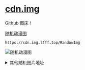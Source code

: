 # [cdn.img](https://gh.img.lfff.top/)

Github 图床！

[随机动漫图](https://cdn.img.lfff.top/RandowImg)

```
https://cdn.img.lfff.top/RandowImg
```

![随机动漫图](https://cdn.img.lfff.top/RandowImg?th=1)


<details>
<summary>其他随机图片地址</summary>

```
https://img.catct.cn
```
</details>
